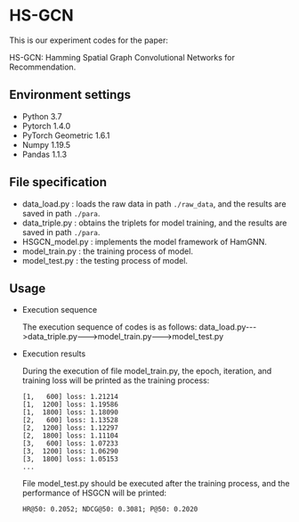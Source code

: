 # HS-GCN
This is our experiment codes for the paper:

HS-GCN: Hamming Spatial Graph Convolutional Networks for Recommendation.

## Environment settings
* Python 3.7
* Pytorch 1.4.0
* PyTorch Geometric 1.6.1
* Numpy 1.19.5
* Pandas 1.1.3

## File specification
* data_load.py : loads the raw data in path `./raw_data`, and the results are saved in path `./para`.
* data_triple.py : obtains the triplets for model training, and the results are saved in path `./para`.
* HSGCN_model.py : implements the model framework of HamGNN.
* model_train.py : the training process of model.
* model_test.py : the testing process of model.

## Usage
* Execution sequence

  The execution sequence of codes is as follows: data_load.py--->data_triple.py--->model_train.py--->model_test.py
  
* Execution results

  During the execution of file model_train.py, the epoch, iteration, and training loss will be printed as the training process:
  
  ```
  [1,   600] loss: 1.21214
  [1,  1200] loss: 1.19586
  [1,  1800] loss: 1.18090
  [2,   600] loss: 1.13528
  [2,  1200] loss: 1.12297
  [2,  1800] loss: 1.11104
  [3,   600] loss: 1.07233
  [3,  1200] loss: 1.06290
  [3,  1800] loss: 1.05153
  ...
  ```
  
  File model_test.py should be executed after the training process, and the performance of HSGCN will be printed:
  
  ```
  HR@50: 0.2052; NDCG@50: 0.3081; P@50: 0.2020
  ```
